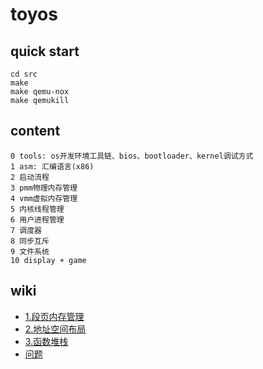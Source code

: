 # toyos 
## quick start
```
cd src
make
make qemu-nox
make qemukill
```
## content
```
0 tools: os开发环境工具链、bios、bootloader、kernel调试方式
1 asm: 汇编语言(x86)
2 启动流程
3 pmm物理内存管理
4 vmm虚拟内存管理
5 内核线程管理
6 用户进程管理
7 调度器
8 同步互斥
9 文件系统
10 display + game
```

## wiki
- [1.段页内存管理](https://github.com/zzcontinent/toyos/tree/dev/seg_page.md)
- [2.地址空间布局](https://github.com/zzcontinent/toyos/tree/dev/address.md)
- [3.函数堆栈](https://github.com/zzcontinent/toyos/tree/dev/stack.md)
- [问题](https://github.com/zzcontinent/toyos/tree/dev/ask.md)

